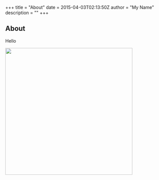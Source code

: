 +++
title = "About"
date = 2015-04-03T02:13:50Z
author = "My Name"
description = ""
+++

## About
Hello

<img src="/favicon.png" height="400" />
